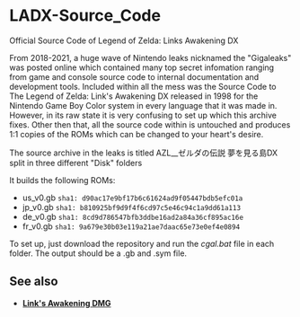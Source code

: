 # LADX-Source_Code
Official Source Code of Legend of Zelda: Links Awakening DX

From 2018-2021, a huge wave of Nintendo leaks nicknamed the "Gigaleaks" was posted online which contained 
many top secret infomation ranging from game and console source code to internal documentation 
and development tools. Included within all the mess was the Source Code to The Legend of Zelda: Link's Awakening DX
released in 1998 for the Nintendo Game Boy Color system in every language that it was made in. However, in its raw 
state it is very confusing to set up which this archive fixes. Other then that, all the source code within is 
untouched and produces 1:1 copies of the ROMs which can be changed to your heart's desire.

The source archive in the leaks is titled AZL__ゼルダの伝説 夢を見る島DX split in three different "Disk" folders

It builds the following ROMs:

- us_v0.gb `sha1: d90ac17e9bf17b6c61624ad9f05447bdb5efc01a`
- jp_v0.gb `sha1: b810925bf9d9f4f6cd97c5e46c94c1a9dd61a113`
- de_v0.gb `sha1: 8cd9d786547bfb3ddbe16ad2a84a36cf895ac16e`
- fr_v0.gb `sha1: 9a679e30b03e119a21ae7daac65e73e0ef4e0894`

To set up, just download the repository and run the *cgal.bat* file in each folder. The output should be a 
.gb and .sym file.


## See also

- [**Link's Awakening DMG**](https://github.com/zladmg/LADMG-Source_Code)
